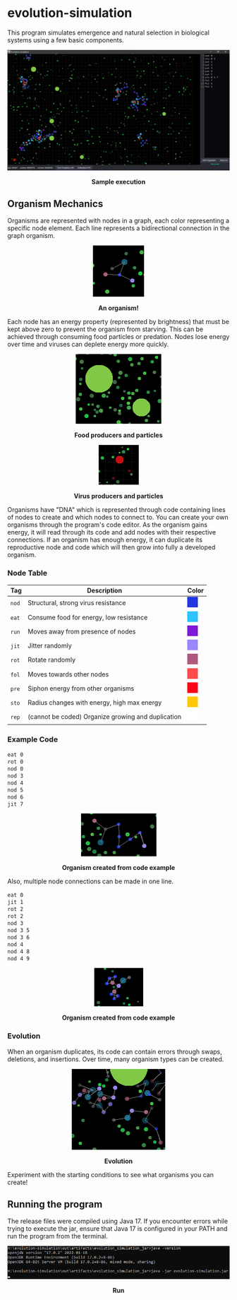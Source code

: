 # evolution-simulation
This program simulates emergence and natural selection in biological systems using a few basic components.

<p align="center">
  <img src="img/screenshot1.png" alt="sample execution"/>
</p>
<p align="center"><b>Sample execution</b></p>


## Organism Mechanics
Organisms are represented with nodes in a graph, each color representing a specific node element.
Each line represents a bidirectional connection in the graph organism.

<p align="center">
  <img src="img/screenshot2.png" alt="image of organism"/>
</p>
<p align="center"><b>An organism!</b></p>

Each node has an energy property (represented by brightness) that must
be kept above zero to prevent the organism from starving. This can
be achieved through consuming food particles or predation. Nodes lose energy over time and viruses
can deplete energy more quickly.

<p align="center">
  <img src="img/screenshot3.png" alt="image of food"/>
</p>
<p align = "center"><b>Food producers and particles</b></p>

<p align="center">
  <img src="img/screenshot7.png" alt="image of viruses"/>
</p>
<p align = "center"><b>Virus producers and particles</b></p>

Organisms have "DNA" which is represented
through code containing lines of nodes to create and which nodes to connect to. You can create
your own organisms through the program's code editor.
As the organism gains energy, it will read through its code and add nodes with their
respective connections.
If an organism has enough energy, it can duplicate its reproductive node and code
which will then grow into fully a developed organism.

### Node Table
| Tag      | Description | Color |
| --- | ----------- | -----------|
| `nod` | Structural, strong virus resistance | ![dark-violet](img/dark-violet.png)
| `eat` | Consume food for energy, low resistance | ![teal](img/teal.png)
| `run` | Moves away from presence of nodes | ![purple](img/purple.png)
| `jit` | Jitter randomly        | ![lavender](img/lavender.png) 
| `rot` | Rotate randomly        | ![hot-pink](img/hot-pink.png)
| `fol` | Moves towards other nodes | ![salmon](img/salmon.png)
| `pre` | Siphon energy from other organisms | ![red](img/red.png)
| `sto` | Radius changes with energy, high max energy | ![yellow](img/yellow.png)
| `rep` | (cannot be coded) Organize growing and duplication | ![white](img/white.png)

### Example Code
```
eat 0
rot 0
nod 0
nod 3
nod 4
nod 5
nod 6
jit 7
```
<p align="center">
  <img src="img/screenshot5.png" alt="image of organism from code"/>
</p>
<p align = "center"><b>Organism created from code example</b></p>

Also, multiple node connections can be made in one line.
```
eat 0
jit 1
rot 2
rot 2
nod 3
nod 3 5
nod 3 6
nod 4
nod 4 8
nod 4 9
```
<p align="center">
  <img src="img/screenshot6.png" alt="image organism created from code example 2"/>
</p>
<p align = "center"><b>Organism created from code example</b></p>

### Evolution
When an organism duplicates, its code can contain errors through
swaps, deletions, and insertions. Over time, many organism
types can be created.

<p align="center">
  <img src="img/screenshot4.png" alt="image of crowding organisms"/>
</p>
<p align = "center"><b>Evolution</b></p>

Experiment with the starting conditions to see what organisms
you can create!

## Running the program
The release files were compiled using Java 17. If you encounter errors while trying to execute the jar,
ensure that Java 17 is configured in your PATH and run the program from the terminal.

<p align="center">
  <img src="img/screenshot8.png" alt="running the program"/>
</p>
<p align = "center"><b>Run</b></p>